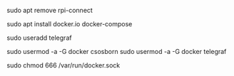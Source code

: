 

sudo apt remove rpi-connect

sudo apt install docker.io docker-compose

sudo useradd telegraf

sudo usermod -a -G docker csosborn
sudo usermod -a -G docker telegraf

sudo chmod 666 /var/run/docker.sock


